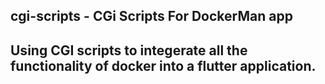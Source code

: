 ## cgi-scripts - CGi Scripts For DockerMan app

## Using CGI scripts to integerate all the functionality of docker into a flutter application.


